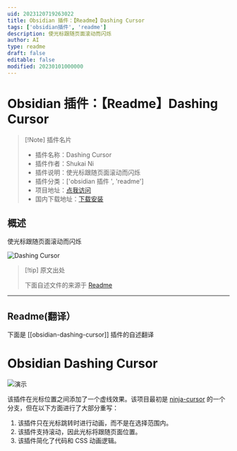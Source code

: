```yaml
---
uid: 2023120719263022
title: Obsidian 插件：【Readme】Dashing Cursor
tags: ['obsidian插件', 'readme']
description: 使光标跟随页面滚动而闪烁
author: AI
type: readme
draft: false
editable: false
modified: 20230101000000
---
```


# Obsidian 插件：【Readme】Dashing Cursor

> [!Note] 插件名片
> - 插件名称：Dashing Cursor
> - 插件作者：Shukai Ni
> - 插件说明：使光标跟随页面滚动而闪烁
> - 插件分类：['obsidian 插件 ', 'readme']
> - 项目地址：[点我访问](https://github.com/9r0x/obsidian-dashing-cursor)
> - 国内下载地址：[下载安装](https://pkmer.cn/products/plugin/pluginMarket/?obsidian-dashing-cursor)

## 概述

使光标跟随页面滚动而闪烁

![Dashing Cursor](https://cdn.pkmer.cn/covers/obsidian-dashing-cursor_new.gif)

> [!tip] 原文出处
>
>下面自述文件的来源于 [Readme](https://ghproxy.net/https://raw.githubusercontent.com/9r0x/obsidian-dashing-cursor/master/README.md)
>

---

## Readme(翻译）

下面是 [[obsidian-dashing-cursor]] 插件的自述翻译

# Obsidian Dashing Cursor

![演示](https://cdn.pkmer.cn/covers/obsidian-dashing-cursor_2_0.gif)

该插件在光标位置之间添加了一个虚线效果。该项目最初是 [ninja-cursor](https://github.com/vrtmrz/ninja-cursor) 的一个分支，但在以下方面进行了大部分重写：

1. 该插件只在光标跳转时进行动画，而不是在选择范围内。
2. 该插件支持滚动，因此光标将跟随页面位置。
3. 该插件简化了代码和 CSS 动画逻辑。



